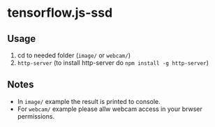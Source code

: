 # tensorflow.js-ssd

## Usage

1. cd to needed folder (`image/` or `webcam/`)
2. `http-server`
  (to install http-server do `npm install -g http-server`)

## Notes

- In `image/` example the result is printed to console.
- For `webcam/` example please allw webcam access in your brwser
permissions.

